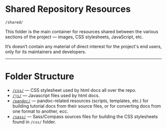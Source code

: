 Shared Repository Resources
===========================

    /shared/

This folder is the main container for resources shared between the various sections of the project — images, CSS stylesheets, JavaScript, etc.

It’s doesn’t contain any material of direct interest for the project's end users, only for its maintainers and developers.

------------------------------------------------------------------------

Folder Structure
================

-   [`/css/`](./css/) — CSS stylesheet used by html docs all over the repo.
-   [`/js/`](./js/) — Javascript files used by html docs.
-   [`/pandoc/`](./pandoc/) — pandoc-related resources (scripts, templates, etc.) for building tutorial docs from their source files, or for converting docs from one format to another, ecc.
-   [`/sass/`](./sass/) — Sass/Compass sources files for building the CSS stylesheets found in `/css/` folder.

